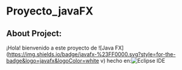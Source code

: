 # Proyecto_javaFX
## About Project:
¡Hola! bienvenido a este proyecto de ![Java FX](https://img.shields.io/badge/javafx-%23FF0000.svg?style=for-the-badge&logo=javafx&logoColor=white
v) hecho en:![Eclipse IDE](https://img.shields.io/badge/Eclipse-2C2255?style=for-the-badge&logo=eclipse&logoColor=white
)

